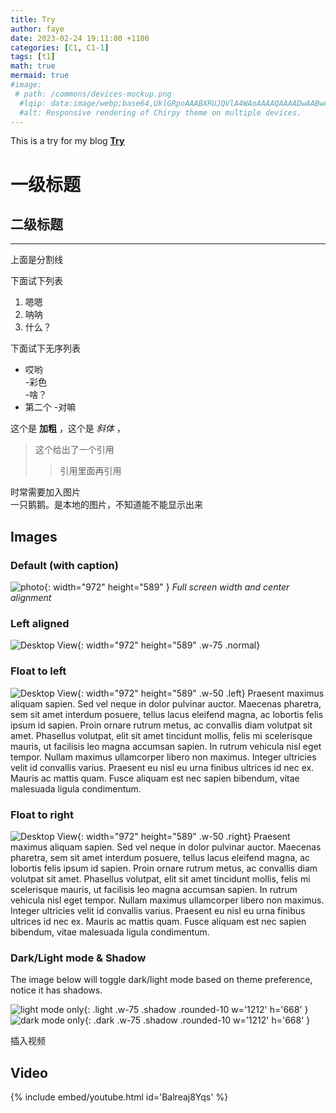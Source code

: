 ```yaml
---
title: Try
author: faye
date: 2023-02-24 19:11:00 +1100
categories: [C1, C1-1]
tags: [t1]
math: true
mermaid: true
#image:
 # path: /commons/devices-mockup.png
  #lqip: data:image/webp;base64,UklGRpoAAABXRUJQVlA4WAoAAAAQAAAADwAABwAAQUxQSDIAAAARL0AmbZurmr57yyIiqE8oiG0bejIYEQTgqiDA9vqnsUSI6H+oAERp2HZ65qP/VIAWAFZQOCBCAAAA8AEAnQEqEAAIAAVAfCWkAALp8sF8rgRgAP7o9FDvMCkMde9PK7euH5M1m6VWoDXf2FkP3BqV0ZYbO6NA/VFIAAAA
  #alt: Responsive rendering of Chirpy theme on multiple devices.
---
```


This is a try for my blog [**Try**](https://faye4250.github.io/about/)


# 一级标题

## 二级标题

----------

上面是分割线

下面试下列表

1. 嗯嗯  
2. 呐呐  
3. 什么？

下面试下无序列表

- 哎哟  
  -彩色  
    -啥？  
- 第二个
  -对嘛


这个是 **加粗** ，这个是 *斜体* ，

> 这个给出了一个引用  
  >> 引用里面再引用


时常需要加入图片  
一只鹅鹅。是本地的图片，不知道能不能显示出来

## Images

### Default (with caption)

![photo](/assets/img/20230224/DSCF3512.JPG){: width="972" height="589" }
_Full screen width and center alignment_

### Left aligned

![Desktop View](/assets/img/20230224/DSCF3512.JPG){: width="972" height="589" .w-75 .normal}

### Float to left

![Desktop View](/assets/img/20230224/DSCF3512.JPG){: width="972" height="589" .w-50 .left}
Praesent maximus aliquam sapien. Sed vel neque in dolor pulvinar auctor. Maecenas pharetra, sem sit amet interdum posuere, tellus lacus eleifend magna, ac lobortis felis ipsum id sapien. Proin ornare rutrum metus, ac convallis diam volutpat sit amet. Phasellus volutpat, elit sit amet tincidunt mollis, felis mi scelerisque mauris, ut facilisis leo magna accumsan sapien. In rutrum vehicula nisl eget tempor. Nullam maximus ullamcorper libero non maximus. Integer ultricies velit id convallis varius. Praesent eu nisl eu urna finibus ultrices id nec ex. Mauris ac mattis quam. Fusce aliquam est nec sapien bibendum, vitae malesuada ligula condimentum.

### Float to right

![Desktop View](/assets/img/20230224/DSCF3512.JPG){: width="972" height="589" .w-50 .right}
Praesent maximus aliquam sapien. Sed vel neque in dolor pulvinar auctor. Maecenas pharetra, sem sit amet interdum posuere, tellus lacus eleifend magna, ac lobortis felis ipsum id sapien. Proin ornare rutrum metus, ac convallis diam volutpat sit amet. Phasellus volutpat, elit sit amet tincidunt mollis, felis mi scelerisque mauris, ut facilisis leo magna accumsan sapien. In rutrum vehicula nisl eget tempor. Nullam maximus ullamcorper libero non maximus. Integer ultricies velit id convallis varius. Praesent eu nisl eu urna finibus ultrices id nec ex. Mauris ac mattis quam. Fusce aliquam est nec sapien bibendum, vitae malesuada ligula condimentum.

### Dark/Light mode & Shadow

The image below will toggle dark/light mode based on theme preference, notice it has shadows.

![light mode only](/assets/img/20230224/DSCF3512.JPG){: .light .w-75 .shadow .rounded-10 w='1212' h='668' }
![dark mode only](/assets/img/20230224/DSCF3512.JPG){: .dark .w-75 .shadow .rounded-10 w='1212' h='668' }


插入视频

## Video

{% include embed/youtube.html id='Balreaj8Yqs' %}

